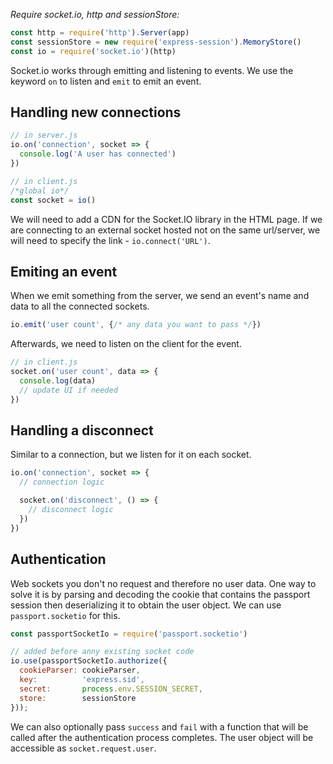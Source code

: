 _Require socket.io, http and sessionStore:_
```javascript
const http = require('http').Server(app)
const sessionStore = new require('express-session').MemoryStore()
const io = require('socket.io')(http)
```

Socket.io works through emitting and listening to events. We use the keyword `on` to listen and `emit` to emit an event.

## Handling new connections
```javascript
// in server.js
io.on('connection', socket => {
  console.log('A user has connected')
})

// in client.js
/*global io*/
const socket = io()
```
We will need to add a CDN for the Socket.IO library in the HTML page. If we are connecting to an external socket hosted not on the same url/server, we will need to specify the link - `io.connect('URL')`.

## Emiting an event
When we emit something from the server, we send an event's name and data to all the connected sockets.
```javascript
io.emit('user count', {/* any data you want to pass */})
```

Afterwards, we need to listen on the client for the event.
```javascript
// in client.js
socket.on('user count', data => {
  console.log(data)
  // update UI if needed
})
```

## Handling a disconnect
Similar to a connection, but we listen for it on each socket.
```javascript
io.on('connection', socket => {
  // connection logic

  socket.on('disconnect', () => {
    // disconnect logic
  })
})
```

## Authentication
Web sockets you don't no request and therefore no user data. One way to solve it is by parsing and decoding the cookie that contains the passport session then deserializing it to obtain the user object. We can use `passport.socketio` for this.
```javascript
const passportSocketIo = require('passport.socketio')

// added before anny existing socket code
io.use(passportSocketIo.authorize({
  cookieParser: cookieParser,
  key:          'express.sid',
  secret:       process.env.SESSION_SECRET,
  store:        sessionStore
}));
```
We can also optionally pass `success` and `fail` with a function that will be called after the authentication process completes. The user object will be accessible as `socket.request.user`.